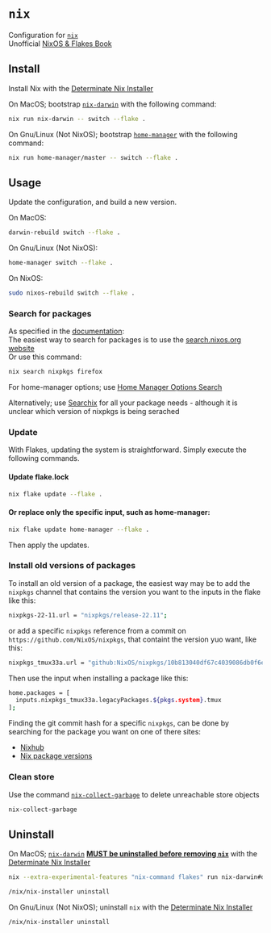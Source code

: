 # `nix`

Configuration for [`nix`](https://nixos.org/learn/)  
Unofficial [NixOS & Flakes Book](https://nixos-and-flakes.thiscute.world/introduction/)

## Install

Install Nix with the [Determinate Nix Installer](https://github.com/DeterminateSystems/nix-installer)

On MacOS; bootstrap [`nix-darwin`](https://github.com/LnL7/nix-darwin) with the following command:
``` bash
nix run nix-darwin -- switch --flake .
```

On Gnu/Linux (Not NixOS); bootstrap [`home-manager`](https://github.com/nix-community/home-manager) with the following command:
``` bash
nix run home-manager/master -- switch --flake .
```

## Usage

Update the configuration, and build a new version.

On MacOS:
``` bash
darwin-rebuild switch --flake .
```

On Gnu/Linux (Not NixOS):
``` bash
home-manager switch --flake .
```

On NixOS:
``` bash
sudo nixos-rebuild switch --flake .
```

### Search for packages

As specified in the [documentation](https://nixos.wiki/wiki/Searching_packages):  
The easiest way to search for packages is to use the [search.nixos.org website](https://search.nixos.org/packages)  
Or use this command: 
``` bash
nix search nixpkgs firefox
```

For home-manager options; use [Home Manager Options Search](https://home-manager-options.extranix.com/)

Alternatively; use [Searchix](https://searchix.alanpearce.eu/all/search) for all your package needs - although it is unclear which version of nixpkgs is being serached

### Update

With Flakes, updating the system is straightforward. Simply execute the following commands.

#### Update flake.lock
``` bash
nix flake update --flake .
```

#### Or replace only the specific input, such as home-manager:
``` bash
nix flake update home-manager --flake .
```

Then apply the updates.

### Install old versions of packages

To install an old version of a package, the easiest way may be to add the `nixpkgs` channel that contains the version you want to the inputs in the flake like this:
``` bash
nixpkgs-22-11.url = "nixpkgs/release-22.11";
```
or add a specific `nixpkgs` reference from a commit on `https://github.com/NixOS/nixpkgs`, that containt the version yuo want, like this:
``` bash
nixpkgs_tmux33a.url = "github:NixOS/nixpkgs/10b813040df67c4039086db0f6eaf65c536886c6";
```

Then use the input when installing a package like this:
``` bash
home.packages = [
  inputs.nixpkgs_tmux33a.legacyPackages.${pkgs.system}.tmux
];
```

Finding the git commit hash for a specific `nixpkgs`, can be done by searching for the package you want on one of there sites:
- [Nixhub](https://www.nixhub.io/)  
- [Nix package versions](https://lazamar.co.uk/nix-versions/)  

### Clean store

Use the command [`nix-collect-garbage`](https://nix.dev/manual/nix/2.24/command-ref/nix-collect-garbage.html) to delete unreachable store objects
``` bash
nix-collect-garbage
```
## Uninstall

On MacOS; [`nix-darwin`](https://github.com/LnL7/nix-darwin/blob/master/README.md#uninstalling) [**MUST be uninstalled before removing `nix`**](https://github.com/DeterminateSystems/nix-installer?tab=readme-ov-file#using-macos-after-removing-nix-while-nix-darwin-was-still-installed-network-requests-fail) with the [Determinate Nix Installer](https://github.com/DeterminateSystems/nix-installer?tab=readme-ov-file#uninstalling)
``` bash
nix --extra-experimental-features "nix-command flakes" run nix-darwin#darwin-uninstaller
```
``` bash
/nix/nix-installer uninstall
```

On Gnu/Linux (Not NixOS); uninstall `nix` with the [Determinate Nix Installer](https://github.com/DeterminateSystems/nix-installer?tab=readme-ov-file#uninstalling)
``` bash
/nix/nix-installer uninstall
```

